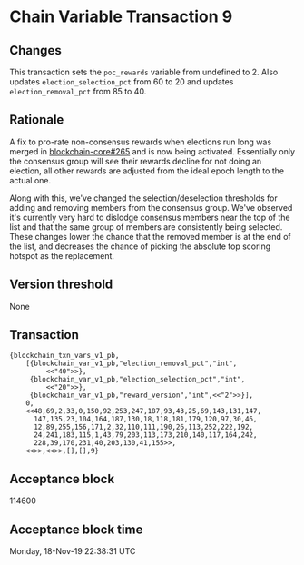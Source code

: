 # Chain Variable Transaction 9

## Changes

This transaction sets the `poc_rewards` variable from undefined to 2.
Also updates `election_selection_pct` from 60 to 20 and updates `election_removal_pct` from 85 to 40.

## Rationale

A fix to pro-rate non-consensus rewards when elections run long was merged in [blockchain-core#265](https://github.com/helium/blockchain-core/pull/265) and is now being activated. Essentially only the consensus group will see their rewards decline for not doing an election, all other rewards are adjusted from the ideal epoch length to the actual one.

Along with this, we've changed the selection/deselection thresholds for adding and removing members from the consensus group. We've observed it's currently very hard to dislodge consensus members near the top of the list and that the same group of members are consistently being selected. These changes lower the chance that the removed member is at the end of the list, and decreases the chance of picking the absolute top scoring hotspot as the replacement.

## Version threshold

None

## Transaction

```
{blockchain_txn_vars_v1_pb,
    [{blockchain_var_v1_pb,"election_removal_pct","int",
         <<"40">>},
     {blockchain_var_v1_pb,"election_selection_pct","int",
         <<"20">>},
     {blockchain_var_v1_pb,"reward_version","int",<<"2">>}],
    0,
    <<48,69,2,33,0,150,92,253,247,187,93,43,25,69,143,131,147,
      147,135,23,104,164,187,130,18,118,181,179,120,97,30,46,
      12,89,255,156,171,2,32,110,111,190,26,113,252,222,192,
      24,241,183,115,1,43,79,203,113,173,210,140,117,164,242,
      228,39,170,231,40,203,130,41,155>>,
    <<>>,<<>>,[],[],9}
```

## Acceptance block

114600

## Acceptance block time

Monday, 18-Nov-19 22:38:31 UTC
